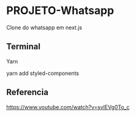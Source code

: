# PROJETO-Whatsapp
 Clone do whatsapp em next.js

## Terminal

Yarn

yarn add styled-components 

## Referencia

https://www.youtube.com/watch?v=svlEVg0To_c